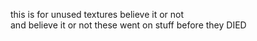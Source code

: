 this is for unused textures believe it or not<br>
and believe it or not these went on stuff before they DIED